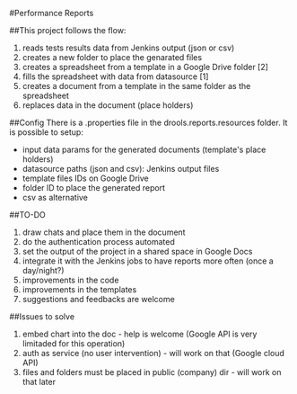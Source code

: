 #Performance Reports

##This project follows the flow:
1. reads tests results data from Jenkins output (json or csv)
2. creates a new folder to place the genarated files
3. creates a spreadsheet from a template in a Google Drive folder [2]
4. fills the spreadsheet with data from datasource [1]
5. creates a document from a template in the same folder as the spreadsheet
6. replaces data in the document (place holders)

##Config
There is a .properties file in the drools.reports.resources folder. It is possible to setup:
- input data params for the generated documents (template's place holders)
- datasource paths (json and csv): Jenkins output files
- template files IDs on Google Drive
- folder ID to place the generated report
- csv as alternative

##TO-DO
1. draw chats and place them in the document
2. do the authentication process automated
3. set the output of the project in a shared space in Google Docs
4. integrate it with the Jenkins jobs to have reports more often (once a day/night?)
5. improvements in the code
6. improvements in the templates
7. suggestions and feedbacks are welcome

##Issues to solve
1. embed chart into the doc - help is welcome (Google API is very limitaded for this operation)
2. auth as service (no user intervention) - will work on that (Google cloud API)
3. files and folders must be placed in public (company) dir - will work on that later
